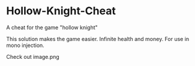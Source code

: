 # Hollow-Knight-Cheat
A cheat for the game "hollow knight"

This solution makes the game easier. Infinite health and money. For use in mono injection.

Check out image.png
